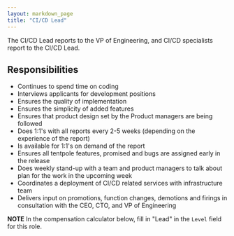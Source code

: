 ```yaml
---
layout: markdown_page
title: "CI/CD Lead"
---
```


The CI/CD Lead reports to the VP of Engineering, and CI/CD specialists report to the
CI/CD Lead.

## Responsibilities

* Continues to spend time on coding
* Interviews applicants for development positions
* Ensures the quality of implementation
* Ensures the simplicity of added features
* Ensures that product design set by the Product managers are being followed
* Does 1:1's with all reports every 2-5 weeks (depending on the experience of the report)
* Is available for 1:1's on demand of the report
* Ensures all tentpole features, promised and bugs are assigned early in the release
* Does weekly stand-up with a team and product managers to talk about plan for the work in the upcoming week
* Coordinates a deployment of CI/CD related services with infrastructure team
* Delivers input on promotions, function changes, demotions and firings in consultation with the CEO, CTO, and VP of Engineering



**NOTE** In the compensation calculator below, fill in "Lead" in the `Level` field for this role.
